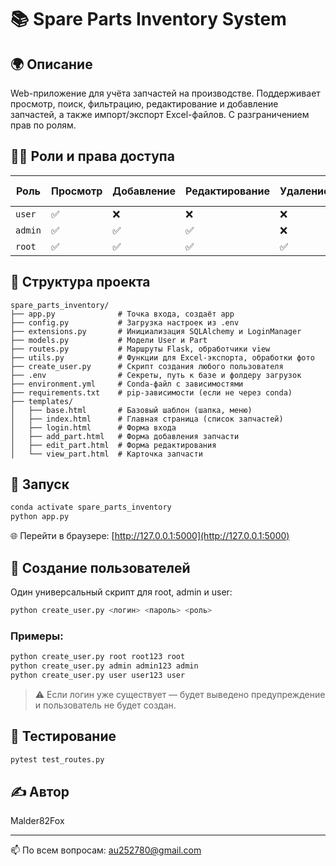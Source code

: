 # 📚 Spare Parts Inventory System

## 🌍 Описание
Web-приложение для учёта запчастей на производстве. Поддерживает просмотр, поиск, фильтрацию, редактирование и добавление запчастей, а также импорт/экспорт Excel-файлов. С разграничением прав по ролям.

## 🧑‍💼 Роли и права доступа
| Роль     | Просмотр | Добавление | Редактирование | Удаление | Экспорт в Excel | Фото |
|----------|----------|------------|----------------|----------|------------------|------|
| `user`   | ✅        | ❌         | ❌             | ❌       | ❌               | ✅    |
| `admin`  | ✅        | ✅         | ✅             | ❌       | ✅               | ✅    |
| `root`   | ✅        | ✅         | ✅             | ✅       | ✅               | ✅    |

## 📁 Структура проекта
```
spare_parts_inventory/
├── app.py              # Точка входа, создаёт app
├── config.py           # Загрузка настроек из .env
├── extensions.py       # Инициализация SQLAlchemy и LoginManager
├── models.py           # Модели User и Part
├── routes.py           # Маршруты Flask, обработчики view
├── utils.py            # Функции для Excel-экспорта, обработки фото
├── create_user.py      # Скрипт создания любого пользователя
├── .env                # Секреты, путь к базе и фолдеру загрузок
├── environment.yml     # Conda-файл с зависимостями
├── requirements.txt    # pip-зависимости (если не через conda)
├── templates/
│   ├── base.html       # Базовый шаблон (шапка, меню)
│   ├── index.html      # Главная страница (список запчастей)
│   ├── login.html      # Форма входа
│   ├── add_part.html   # Форма добавления запчасти
│   ├── edit_part.html  # Форма редактирования
│   └── view_part.html  # Карточка запчасти
```

## 🚀 Запуск
```bash
conda activate spare_parts_inventory
python app.py
```

🌐 Перейти в браузере: [http://127.0.0.1:5000](http://127.0.0.1:5000)

## 👤 Создание пользователей

Один универсальный скрипт для root, admin и user:
```bash
python create_user.py <логин> <пароль> <роль>
```

### Примеры:
```bash
python create_user.py root root123 root
python create_user.py admin admin123 admin
python create_user.py user user123 user
```
> ⚠️ Если логин уже существует — будет выведено предупреждение и пользователь не будет создан.

## 🧪 Тестирование
```bash
pytest test_routes.py
```

## ✍️ Автор
Malder82Fox

---
📫 По всем вопросам: au252780@gmail.com